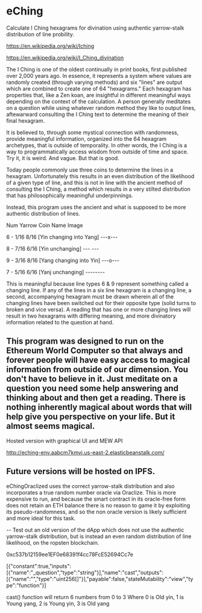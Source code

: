 # eChing
Calculate I Ching hexagrams for divination using authentic yarrow-stalk distribution of line probility.

https://en.wikipedia.org/wiki/Iching

https://en.wikipedia.org/wiki/I_Ching_divination

The I Ching is one of the oldest continually in print books, first published over 2,000 years ago. In essence, it represents a system where values are randomly created (through varying methods) and six "lines" are output which are combined to create one of 64 "hexagrams." Each hexagram has properties that, like a Zen koan, are insightful in different meaningful ways depending on the context of the calculation. A person generally meditates on a question while using whatever random method they like to output lines, aftewarward consulting the I Ching  text to determine the meaning of their final hexagram.

It is believed to, through some mystical connection with randomness, provide meaningful information, organized into the 64 hexagram archetypes, that is outside of temporality. In other words, the I Ching is a way to programmatically access wisdom from outside of time and space. Try it, it is weird. And vague. But that is good.

Today people commonly use three coins to determine the lines in a hexagram. Unfortunately this results in an even distribution of the likelihood of a given type of line, and this is not in line with the ancient method of consulting the I Ching, a method which results in a very stilted distribution that has philosophically meaningful underpinnings.

Instead, this program uses the ancient and what is supposed to be more authentic distribution of lines.

Num  Yarrow   Coin   Name                      Image

6 -   1/16 	  8/16   [Yin changing into Yang]  ---x---

8 -   7/16 	  6/16   [Yin unchanging]          ---  ---

9 -   3/16 	  8/16   [Yang changing into Yin]  ---o---

7 -   5/16   	6/16 	 [Yanj unchanging]         --------

This is meaningful because line types 6 & 9 represent something called a changing line. If any of the lines in a six line hexagram is a changing line, a second, accompanying hexagram must be drawn wherein all of the changing lines have been switched out for their opposite type (solid turns to broken and vice versa). A reading that has one or more changing lines will result in two hexagrams with differing meaning, and more divinatory information related to the question at hand.

This program was designed to run on the Ethereum World Computer so that always and forever people will have easy access to magical information from outside of our dimension. You don't have to believe in it. Just meditate on a question you need some help answering and thinking about and then get a reading. There is nothing inherently magical about words that will help give you perspective on your life. But it almost seems magical.
--
Hosted version with graphical UI and MEW API 

http://eching-env.aabcm7kmvi.us-east-2.elasticbeanstalk.com/

Future versions will be hosted on IPFS.
--
eChingOraclized uses the correct yarrow-stalk distribution and also incorporates a true random number oracle via Oraclize. This is more expensive to run, and because the smart contract in its oracle-free form does not retain an ETH balance there is no reason to game it by exploiting its pseudo-randomness, and so the non oracle version is likely sufficient and more ideal for this task.

--
Test out an old version of the dApp which does not use the authentic yarrow-stalk distribution, but is instead an even random distribution of line likelihood, on the ropsten blockchain.

0xc537b12159ee1EF0e68391f4cc78FcE52694Cc7e


[{"constant":true,"inputs":[{"name":"_question","type":"string"}],"name":"cast","outputs":[{"name":"","type":"uint256[]"}],"payable":false,"stateMutability":"view","type":"function"}]

cast() function will return 6 numbers from 0 to 3
Where 0 is Old yin, 1 is Young yang, 2 is Young yin, 3 is Old yang


